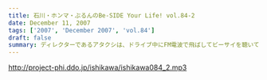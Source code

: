 ```yaml
---
title: 石川・ホンマ・ぶるんのBe-SIDE Your Life! vol.84-2
date: December 11, 2007
tags: ['2007', 'December 2007', 'vol.84']
draft: false
summary: ディレクターであるアタクシは、ドライブ中にFM電波で飛ばしてビーサイを聴いている！（たまにね）そうそう、海外で、聴いている人からのメールをたくさんいただいていますが、もちろん日本国内でもオトモダチを増やしたいので、どんどんリコメンドしてくださいね。NAMAE
---
```


http://project-phi.ddo.jp/ishikawa/ishikawa084_2.mp3
